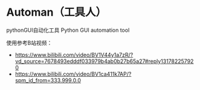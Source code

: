 # Automan（工具人）
pythonGUI自动化工具 Python GUI automation tool 



使用参考B站视频：

- https://www.bilibili.com/video/BV1V44y1a7zR/?vd_source=7678493edddf033979b4ab0b27b65a27#reply131782257920
- https://www.bilibili.com/video/BV1ca411k7AP/?spm_id_from=333.999.0.0
